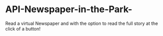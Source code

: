 # API-Newspaper-in-the-Park-
Read a virtual Newspaper and with the option to read the full story at the click of a button!


